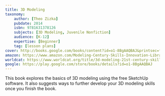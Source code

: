 ```yaml
---
title: 3D Modeling
taxonomy:
	author: [Theo Zizka]
	pubdate: 2014
	isbn: 9781631378126
	subjects: [3D Modeling, Juvenile Nonfiction]
	audience: [K-12]
	expertise: [Beginner]
	tag: [lesson plans]
cover: http://books.google.com/books/content?id=o1-8BgAAQBAJ&printsec=frontcover&img=1&zoom=1&edge=curl&source=gbs_api
amazon: https://www.amazon.com/Modeling-Century-Skills-Innovation-Library/dp/1631377922/ref=sr_1_1?keywords=3D+Modeling+%3A+21st+Century+Skills+Innovation+Library&qid=1575300157&sr=8-1
worldcat: https://www.worldcat.org/title/3d-modeling-21st-century-skills-innovation-library/oclc/963796740&referer=brief_results
google: https://play.google.com/store/books/details?id=o1-8BgAAQBAJ
---
```

This book explores the basics of 3D modeling using the free SketchUp software.  It also suggests ways to  further develop your 3D modeling skills once you finish the book.